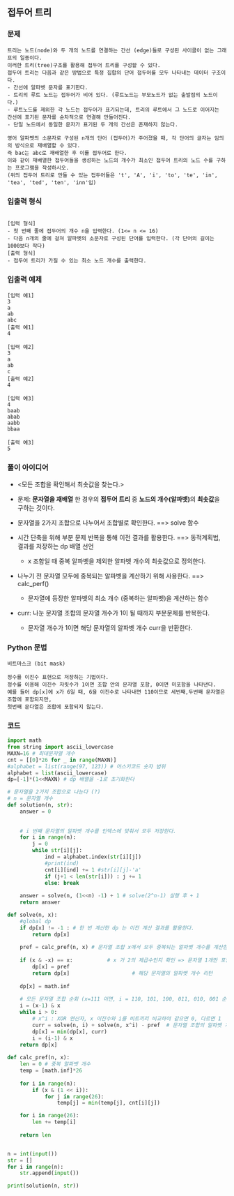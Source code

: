 ## 접두어 트리

### 문제 

```
트리는 노드(node)와 두 개의 노드를 연결하는 간선 (edge)들로 구성된 사이클이 없는 그래프의 일종이다. 
이러한 트리(tree)구조를 활용해 접두어 트리를 구성할 수 있다. 
접두어 트리는 다음과 같은 방법으로 특정 집합의 단어 접두어를 모두 나타내는 데이터 구조이다. 
- 간선에 알파벳 문자를 표기한다. 
- 트리의 루트 노드는 접두어가 비어 있다. (루트노드는 부모노드가 없는 출발점의 노드이다.)
- 루트노드를 제외한 각 노드는 접두어가 표기되는데, 트리의 루트에서 그 노드로 이어지는 간선에 표기된 문자를 순차적으로 연결해 만들어진다. 
- 단일 노드에서 동일한 문자가 표기된 두 개의 간선은 존재하지 않는다. 

영어 알파벳의 소문자로 구성된 n개의 단어 (접두어)가 주어졌을 때, 각 단어의 글자는 임의의 방식으로 재배열할 수 있다. 
즉 bac는 abc로 재배열한 후 이를 접두어로 한다. 
이와 같이 재배열한 접두어들을 생성하는 노드의 개수가 최소인 접두어 트리의 노드 수를 구하는 프로그램을 작성하시오. 
(위의 접두어 트리로 만들 수 있는 접두어들은 't', 'A', 'i', 'to', 'te', 'in', 'tea', 'ted', 'ten', 'inn'임)
```
### 입출력 형식
```

[입력 형식]
- 첫 번째 줄에 접두어의 개수 n을 입력한다. (1<= n <= 16) 
- 다음 n개의 줄에 걸쳐 알파벳의 소문자로 구성된 단어를 입력한다. (각 단어의 길이는 1000보다 작다) 
[출력 형식]
- 접두어 트리가 가질 수 있는 최소 노드 개수를 출력한다. 
```

### 입출력 예제 
```
[입력 예1]
3
a
ab
abc
[출력 예1] 
4

[입력 예2] 
3
a
ab
c
[출력 예2] 
4

[입력 예3]
4
baab
abab
aabb
bbaa

[출력 예3] 
5
```

### 풀이 아이디어
- <모든 조합을 확인해서 최솟값을 찾는다.>
- 문제: <b>문자열을 재배열</b> 한 경우의 <b>접두어 트리</b> 중 <b>노드의 개수(알파벳)</b>의 <b>최솟값</b>을 구하는 것이다. 

- 문자열을 2가지 조합으로 나누어서 조합별로 확인한다. ==> solve 함수
- 시간 단축을 위해 부분 문제 반복을 통해 이전 결과를 활용한다. ==> 동적계획법, 결과를 저장하는 dp 배열 선언
    - x 조합일 때 중복 알파벳을 제외한 알파벳 개수의 최솟값으로 정의한다. 
- 나누기 전 문자열 모두에 중복되는 알파벳을 계산하기 위해 사용한다. ==> calc_perf() 
    - 문자열에 등장한 알파벳의 최소 개수 (중복하는 알파벳)을 계산하는 함수
- curr: 나눈 문자열 조합의 문자열 개수가 1이 될 때까지 부분문제를 반복한다.
    - 문자열 개수가 1이면 해당 문자열의 알파벳 개수 curr을 반환한다. 

### Python 문법
```
비트마스크 (bit mask)

정수를 이진수 표현으로 저장하는 기법이다. 
정수를 이용해 이진수 자릿수가 1이면 조합 안의 문자열 포함, 0이면 미포함을 나타낸다.
예를 들어 dp[x]에 x가 6일 때, 6을 이진수로 나타내면 110이므로 세번째,두번째 문자열은 조합에 포함되지만, 
첫번째 문다열은 조합에 포함되지 않는다. 
```
### 코드 

```python
import math
from string import ascii_lowercase
MAXN=16 # 최대문자열 개수
cnt = [[0]*26 for _ in range(MAXN)]
#alphabet = list(range(97, 123)) # 아스키코드 숫자 범위
alphabet = list(ascii_lowercase)
dp=[-1]*(1<<MAXN) # dp 배열을 -1로 초기화한다

# 문자열을 2가지 조합으로 나눈다 (?)
# n = 문자열 개수 
def solution(n, str): 
	answer = 0
	
	
	# i 번째 문자열의 알파벳 개수를 인덱스에 맞춰서 모두 저장한다.
	for i in range(n):
		j = 0
		while str[i][j]:
			ind = alphabet.index(str[i][j])
			#print(ind)
			cnt[i][ind] += 1 #str[i][j]-'a'
			if (j+1 < len(str[i])) : j += 1
			else: break
		
	answer = solve(n, (1<<n) -1) + 1 # solve(2^n-1) 실행 후 + 1
	return answer

def solve(n, x):
	#global dp
	if dp[x] != -1 : # 한 번 계산한 dp 는 이전 계산 결과를 활용한다.
		return dp[x]
	
	pref = calc_pref(n, x) # 문자열 조합 x에서 모두 중복되는 알파벳 개수를 계산한다.
	
	if (x & -x) == x: 			# x 가 2의 제곱수인지 확인 => 문자열 1개만 포함한 조합인 경우
		dp[x] = pref
		return dp[x]					# 해당 문자열의 알파벳 개수 리턴
	
	dp[x] = math.inf	
	
	# 모든 문자열 조합 순회 (x=111 이면, i = 110, 101, 100, 011, 010, 001 순회)
	i = (x-1) & x
	while i > 0:
		# x^i : XOR 연산자, x 이진수와 i를 비트끼리 비교하여 같으면 0, 다르면 1
		curr = solve(n, i) + solve(n, x^i) - pref  # 문자열 조합의 알파벳 개수 합 - 중복 개수 
		dp[x] = min(dp[x], curr)
		i = (i-1) & x
	return dp[x]
	
def calc_pref(n, x):
	len = 0 # 중복 알파벳 개수 
	temp = [math.inf]*26
	
	for i in range(n):
		if (x & (1 << i)):
			for j in range(26):
				temp[j] = min(temp[j], cnt[i][j])

	for i in range(26):
		len += temp[i]
		
	return len


n = int(input())
str = []
for i in range(n):
	str.append(input())

print(solution(n, str))


```

